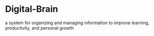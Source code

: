 # Digital-Brain
a system for organizing and managing information to improve learning, productivity, and personal growth
